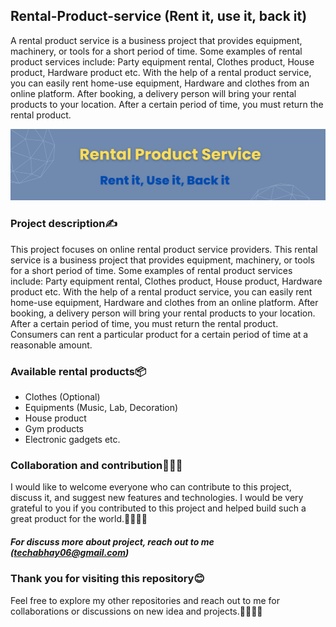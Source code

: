 
## Rental-Product-service (Rent it, use it, back it)
A rental product service is a business project that provides equipment, machinery, or tools for a short period of time.
Some examples of rental product services include:
Party equipment rental, Clothes product, House product, Hardware product etc. 
With the help of a rental product service, you can easily rent home-use equipment, Hardware and clothes from an online platform. 
After booking, a delivery person will bring your rental products to your location.
After a certain period of time, you must return the rental product.

![Rental  logo](https://github.com/abhaymishra24/Rental-product-service/blob/main/Blue%20Futuristic%20Technology%20Linkedln%20Banner.png)

### Project description✍️
This project focuses on online rental product service providers. This rental service is a business project that provides equipment, machinery, or tools for a short period of time. Some examples of rental product services include:
Party equipment rental, Clothes product, House product, Hardware product etc. With the help of a rental product service, you can easily rent home-use equipment, Hardware and clothes from an online platform. After booking, a delivery person will bring your rental products to your location.
After a certain period of time, you must return the rental product. Consumers can rent a particular product for a certain period of time at a reasonable amount.

### Available rental products📦
- Clothes (Optional)
- Equipments (Music, Lab, Decoration)
- House product
- Gym products
- Electronic gadgets etc.

### Collaboration and contribution🤝🧑‍💻
I would like to welcome everyone who can contribute to this project, discuss it, and suggest new features and technologies. 
I would be very grateful to you if you contributed to this project and helped build such a great product for the world.🤝🧑‍💻🚀
##### For discuss more about project, reach out to me (techabhay06@gmail.com)

### Thank you for visiting this repository😊
Feel free to explore my other repositories and reach out to me for collaborations or discussions on new idea and projects.🤝🧑‍💻🚀